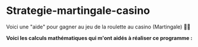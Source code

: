 # Strategie-martingale-casino
Voici une "aide" pour gagner au jeu de la roulette au casino (Martingale) 🎰🎲

**Voici les calculs mathématiques qui m'ont aidés à réaliser ce programme :**
